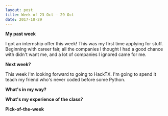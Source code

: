```yaml
---
layout: post
title: Week of 23 Oct – 29 Oct
date: 2017-10-29
---
```


**My past week**

I got an internship offer this week! This was my first time applying for stuff. Beginning with career fair, all the companies I thought I had a good chance with didn't want me, and a lot of companies I ignored came for me. 

**Next week?**

This week I'm looking forward to going to HackTX. I'm going to spend it teach my friend who's never coded before some Python.

**What's in my way?**


**What's my experience of the class?**


**Pick-of-the-week**

